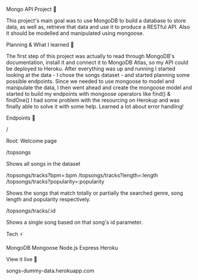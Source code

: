 Mongo API Project 🍃

This project's main goal was to use MongoDB to build a database to store data, as well as, retrieve that data and use it to produce a RESTful API. Also it should be modelled and manipulated using mongoose.



Planning & What I learned 🧩

The first step of this project was actually to read through MongoDB's documentation, install it and connect it to MongoDB Atlas, so my API could be deployed to Heroku.
After everything was up and running I started looking at the data - I chose the songs dataset - and started planning some possible endpoints. Since we needed to use mongoose to model and manipulate the data, I then went ahead and create the mongoose model and started to build my endpoints with mongoose operators like find() & findOne()
I had some problem with the resourcing on Herokup and was finally able to solve it with some help.
Learned a lot about error handling!



Endpoints 💫

/

Root: Welcome page

/topsongs

Shows all songs in the dataset

/topsongs/tracks?bpm=:bpm
/topsongs/tracks?length=:length
/topsongs/tracks?popularity=:popularity

Shows the songs that match totally or partially the searched genre, song length and popularity respectively.

/topsongs/tracks/:id

Shows a single song based on that song's id parameter.



Tech ⚡️

MongoDB
Mongoose
Node.js
Express
Heroku


View it live 🔴

songs-dummy-data.herokuapp.com
